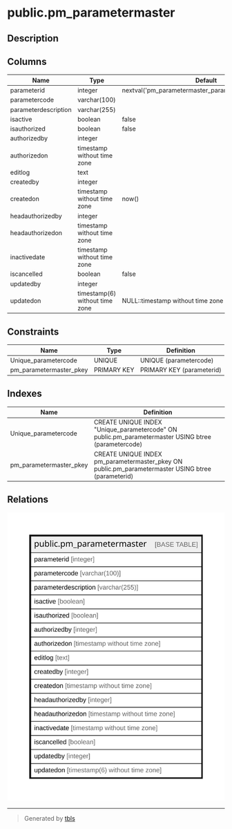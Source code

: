 # public.pm_parametermaster

## Description

## Columns

| Name | Type | Default | Nullable | Children | Parents | Comment |
| ---- | ---- | ------- | -------- | -------- | ------- | ------- |
| parameterid | integer | nextval('pm_parametermaster_parameterid_seq'::regclass) | false |  |  |  |
| parametercode | varchar(100) |  | true |  |  |  |
| parameterdescription | varchar(255) |  | true |  |  |  |
| isactive | boolean | false | false |  |  |  |
| isauthorized | boolean | false | false |  |  |  |
| authorizedby | integer |  | true |  |  |  |
| authorizedon | timestamp without time zone |  | true |  |  |  |
| editlog | text |  | true |  |  |  |
| createdby | integer |  | true |  |  |  |
| createdon | timestamp without time zone | now() | true |  |  |  |
| headauthorizedby | integer |  | true |  |  |  |
| headauthorizedon | timestamp without time zone |  | true |  |  |  |
| inactivedate | timestamp without time zone |  | true |  |  |  |
| iscancelled | boolean | false | true |  |  |  |
| updatedby | integer |  | true |  |  |  |
| updatedon | timestamp(6) without time zone | NULL::timestamp without time zone | true |  |  |  |

## Constraints

| Name | Type | Definition |
| ---- | ---- | ---------- |
| Unique_parametercode | UNIQUE | UNIQUE (parametercode) |
| pm_parametermaster_pkey | PRIMARY KEY | PRIMARY KEY (parameterid) |

## Indexes

| Name | Definition |
| ---- | ---------- |
| Unique_parametercode | CREATE UNIQUE INDEX "Unique_parametercode" ON public.pm_parametermaster USING btree (parametercode) |
| pm_parametermaster_pkey | CREATE UNIQUE INDEX pm_parametermaster_pkey ON public.pm_parametermaster USING btree (parameterid) |

## Relations

![er](public.pm_parametermaster.svg)

---

> Generated by [tbls](https://github.com/k1LoW/tbls)
